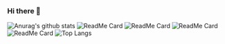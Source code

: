 ### Hi there 👋

<!--
**aaroncastle/aaroncastle** is a ✨ _special_ ✨ repository because its `README.md` (this file) appears on your GitHub profile.

Here are some ideas to get you started:

- 🔭 I’m currently working on ...
- 🌱 I’m currently learning ...
- 👯 I’m looking to collaborate on ...
- 🤔 I’m looking for help with ...
- 💬 Ask me about ...
- 📫 How to reach me: ...
- 😄 Pronouns: ...
- ⚡ Fun fact: ...
-->
![Anurag's github stats](https://github-readme-stats.vercel.app/api?username=aaroncastle&show_icons=true&theme=radical&count_private=true)
![ReadMe Card](https://github-readme-stats.vercel.app/api/pin/?username=aaroncastle&repo=installSSR)
![ReadMe Card](https://github-readme-stats.vercel.app/api/pin/?username=aaroncastle&repo=tips)
![ReadMe Card](https://github-readme-stats.vercel.app/api/pin/?username=aaroncastle&repo=memories)
![ReadMe Card](https://github-readme-stats.vercel.app/api/pin/?username=aaroncastle&repo=practise)
![Top Langs](https://github-readme-stats.vercel.app/api/top-langs/?username=aaroncastle&layout=compact)
